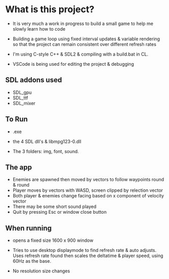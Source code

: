 # What is this project?

- It is very much a work in progress to build a small game to help me slowly learn how to code

- Building a game loop using fixed interval updates & variable rendering so that the project
 can remain consistent over different refresh rates

- I'm using C-style C++ & SDL2 & compiling with a build.bat in CL.

- VSCode is being used for editing the project & debugging

## SDL addons used

- SDL_gpu
- SDL_ttf
- SDL_mixer

## To Run

- .exe

- the 4 SDL dll's & libmpg123-0.dll

- The 3 folders: img, font, sound.

## The app

- Enemies are spawned then moved by vectors to follow waypoints round & round
- Player moves by vectors with WASD, screen clipped by relection vector
- Both player & enemies change facing based on x component of velocity vector
- There may be some short sound played
- Quit by pressing Esc or window close button

## When running

- opens a fixed size 1600 x 900 window

- Tries to use desktop displaymode to find refresh rate & auto adjusts. Uses refresh rate found then scales the deltatime & player speed, using 60Hz as the base.

- No resolution size changes
